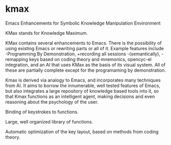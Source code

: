 # kmax
Emacs Enhancements for Symbolic Knowledge Manipulation Environment

KMax stands for Knowledge Maximum.

KMax contains several enhancements to Emacs.  There is the possibility of using existing Emacs or rewriting parts or all of it.  Example features include -Programming By Demonstration, +recording all sessions -(semantically), -remapping keys based on coding theory and mnemonics, opencyc-el integration, and an AI that uses KMax as the basis of its visual system.  All of these are partially complete except for the programaming by demonstration.

Kmax is derived via analogy to Emacs, and incorporates many techniques from AI.  It aims to borrow the innumerable, well tested features of Emacs, but also integrates a large repository of knowledge based tools into it, so that Kmax functions as an intelligent agent, making decisions and even reasoning about the psychology of the user.

Binding of keystrokes to functions.

Large, well organized library of functions.

Automatic optimization of the key layout, based on methods from coding theory.
